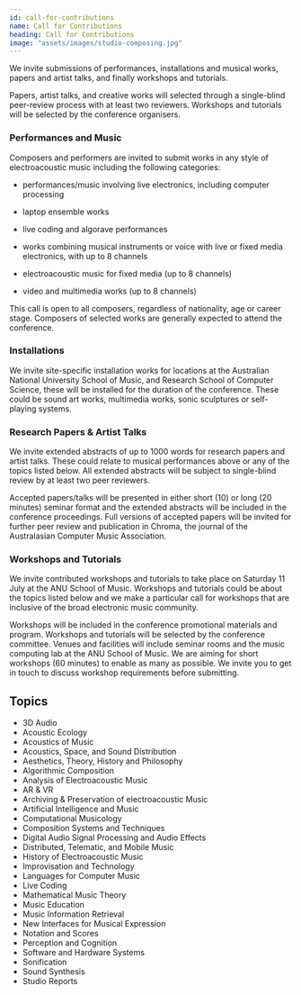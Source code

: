 ```yaml
---
id: call-for-contributions
name: Call for Contributions
heading: Call for Contributions
image: "assets/images/studio-composing.jpg"
---
```


We invite submissions of performances, installations and musical works, papers
and artist talks, and finally workshops and tutorials.

Papers, artist talks, and creative works will selected through a single-blind
peer-review process with at least two reviewers. Workshops and tutorials will be
selected by the conference organisers.

### Performances and Music

Composers and performers are invited to submit works in any style of
electroacoustic music including the following categories:

- performances/music involving live electronics, including computer processing

- laptop ensemble works

- live coding and algorave performances

- works combining musical instruments or voice with live or fixed media
  electronics, with up to 8 channels

- electroacoustic music for fixed media (up to 8 channels)

- video and multimedia works (up to 8 channels)

This call is open to all composers, regardless of nationality, age or
career stage. Composers of selected works are generally expected to
attend the conference.

### Installations

We invite site-specific installation works for locations at the Australian
National University School of Music, and Research School of Computer Science,
these will be installed for the duration of the conference. These could be sound
art works, multimedia works, sonic sculptures or self-playing systems.

<!-- Our current installation locations are: -->

<!-- - Listening Space -->
<!-- - Llewellyn Hall Stairwell -->
<!-- - Hanna Neumann Building Foyer -->

### Research Papers & Artist Talks

We invite extended abstracts of up to 1000 words for research papers and artist
talks. These could relate to musical performances above or any of the topics
listed below. All extended abstracts will be subject to single-blind review by
at least two peer reviewers.

Accepted papers/talks will be presented in either short (10) or long
(20 minutes) seminar format and the extended abstracts will be
included in the conference proceedings. Full versions of accepted
papers will be invited for further peer review and publication in
Chroma, the journal of the Australasian Computer Music Association.

### Workshops and Tutorials

We invite contributed workshops and tutorials to take place on
Saturday 11 July at the ANU School of Music. Workshops and tutorials
could be about the topics listed below and we make a particular call
for workshops that are inclusive of the broad electronic music
community.

Workshops will be included in the conference promotional materials and
program. Workshops and tutorials will be selected by the conference
committee. Venues and facilities will include seminar rooms and the
music computing lab at the ANU School of Music. We are aiming for
short workshops (60 minutes) to enable as many as possible. We invite
you to get in touch to discuss workshop requirements before
submitting.

## Topics

- 3D Audio
- Acoustic Ecology
- Acoustics of Music
- Acoustics, Space, and Sound Distribution
- Aesthetics, Theory, History and Philosophy
- Algorithmic Composition
- Analysis of Electroacoustic Music
- AR & VR
- Archiving & Preservation of electroacoustic Music
- Artificial Intelligence and Music
- Computational Musicology
- Composition Systems and Techniques
- Digital Audio Signal Processing and Audio Effects
- Distributed, Telematic, and Mobile Music
- History of Electroacoustic Music
- Improvisation and Technology
- Languages for Computer Music
- Live Coding
- Mathematical Music Theory
- Music Education
- Music Information Retrieval
- New Interfaces for Musical Expression
- Notation and Scores
- Perception and Cognition
- Software and Hardware Systems
- Sonification
- Sound Synthesis
- Studio Reports

